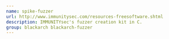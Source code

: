 ```yaml
---
name: spike-fuzzer
url: http://www.immunitysec.com/resources-freesoftware.shtml
description: IMMUNITYsec's fuzzer creation kit in C.
group: blackarch blackarch-fuzzer
---
```

